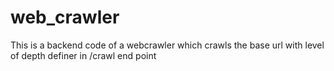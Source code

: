# web_crawler
This is a backend code of a webcrawler which crawls the base url with level of depth definer in /crawl end point
